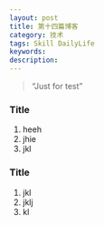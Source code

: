 ```yaml
---
layout: post
title: 第十四篇博客
category: 技术
tags: Skill DailyLife
keywords:
description:
---
```


> “Just for test”

### Title

1. heeh
2. jhie
3. jkl


### Title

1. jkl
2. jklj
3. kl



